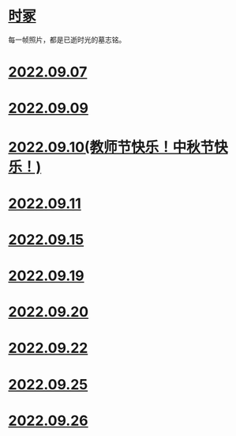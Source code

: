 # [时冢](https://github.com/aso-ljh/mypage/tree/main/tt)

每一帧照片，都是已逝时光的墓志铭。

# [2022.09.07](20220907/)

# [2022.09.09](20220909/)

# [2022.09.10(教师节快乐！中秋节快乐！)](20220910/)

# [2022.09.11](20220911/)

# [2022.09.15](20220915/)

# [2022.09.19](20220919/)

# [2022.09.20](20220920/)

# [2022.09.22](20220922/)

# [2022.09.25](20220925/)

# [2022.09.26](20220926/)

